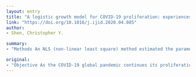 ```yaml
---
layout: entry
title: "A logistic growth model for COVID-19 proliferation: experiences from China and international implications in infectious diseases"
link: "https://doi.org/10.1016/j.ijid.2020.04.085"
author:
- Shen, Christopher Y.

summary:
- "Methods An NLS (non-linear least square) method estimated the parameters of a differentiated logistic growth function of new COVID-19 cases in multiple regions in China and nations. Findings We find that the model fits time series data exceedingly well in China, its provinces, and two other nations, and we provide estimates of key parameters. We reject the null hypothesis that the growth rate of the outbreak is the same among ten selected provinces as well as between South Korea and Iran."

original:
- "Objective As the COVID-19 global pandemic continues its proliferation globally, this paper shares the findings and experiences of modelling the outbreak in China and its provinces and proposes implications for the study of infectious diseases and the COVID-19 pandemic in other nations. Methods An NLS (non-linear least square) method estimated the parameters of a differentiated logistic growth function of new COVID-19 cases in multiple regions in China and nations with a large amount of cases based on training data from Feb. 20 to Mar. 13. A restriction test was subsequently employed to test whether a designated parameter was identical among regions or countries. We conducted diagnosis of the residuals and also its goodness of fit with testing data from Mar. 13 to Apr. 18. Findings We find that the model fits time series data exceedingly well in China, its provinces, and two other nations, and we provide estimates of key parameters. We reject the null hypothesis that the growth rate of the outbreak is the same among ten selected provinces as well as between South Korea and Iran. We also find that the model does not provide reliable estimates in countries that are in the early stages of outbreak. We further find that the R2 value be varied and misleading when compared among different curves of the same nonlinear model, as well as the existence of heteroskedasticity and positive serial correlation within residuals in some provinces and nations. Conclusion We believe that there is potential for our model to contribute to better public health policy combatting COVID-19 by providing a simple logistical framework for retrospectively analyzing the outbreak in regions that have already experienced maximal proliferation in cases. However, based upon our statistical findings, we outline certain pitfalls in modelling and their implications on results."
---
```


